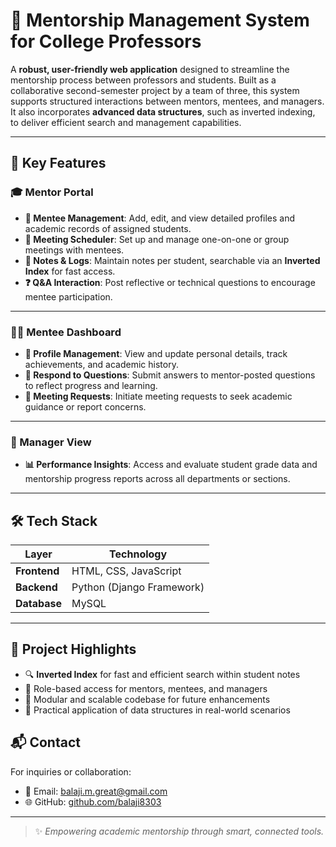 # 🌟 Mentorship Management System for College Professors

A **robust, user-friendly web application** designed to streamline the mentorship process between professors and students. Built as a collaborative second-semester project by a team of three, this system supports structured interactions between mentors, mentees, and managers. It also incorporates **advanced data structures**, such as inverted indexing, to deliver efficient search and management capabilities.

---

## 🚀 Key Features

### 🎓 Mentor Portal

- **👥 Mentee Management**: Add, edit, and view detailed profiles and academic records of assigned students.
- **📅 Meeting Scheduler**: Set up and manage one-on-one or group meetings with mentees.
- **📝 Notes & Logs**: Maintain notes per student, searchable via an **Inverted Index** for fast access.
- **❓ Q&A Interaction**: Post reflective or technical questions to encourage mentee participation.

---

### 🧑‍🎓 Mentee Dashboard

- **👤 Profile Management**: View and update personal details, track achievements, and academic history.
- **💬 Respond to Questions**: Submit answers to mentor-posted questions to reflect progress and learning.
- **🤝 Meeting Requests**: Initiate meeting requests to seek academic guidance or report concerns.

---

### 🏅 Manager View

- **📊 Performance Insights**: Access and evaluate student grade data and mentorship progress reports across all departments or sections.

---

## 🛠️ Tech Stack

| Layer      | Technology         |
|------------|--------------------|
| **Frontend** | HTML, CSS, JavaScript |
| **Backend**  | Python (Django Framework) |
| **Database** | MySQL |

---

## 📌 Project Highlights

- 🔍 **Inverted Index** for fast and efficient search within student notes
- 🔐 Role-based access for mentors, mentees, and managers
- 📂 Modular and scalable codebase for future enhancements
- 🧠 Practical application of data structures in real-world scenarios


## 📬 Contact

For inquiries or collaboration:

- 📧 Email: balaji.m.great@gmail.com  
- 🌐 GitHub: [github.com/balaji8303](https://github.com/balaji8303)

---

> ✨ *Empowering academic mentorship through smart, connected tools.*
